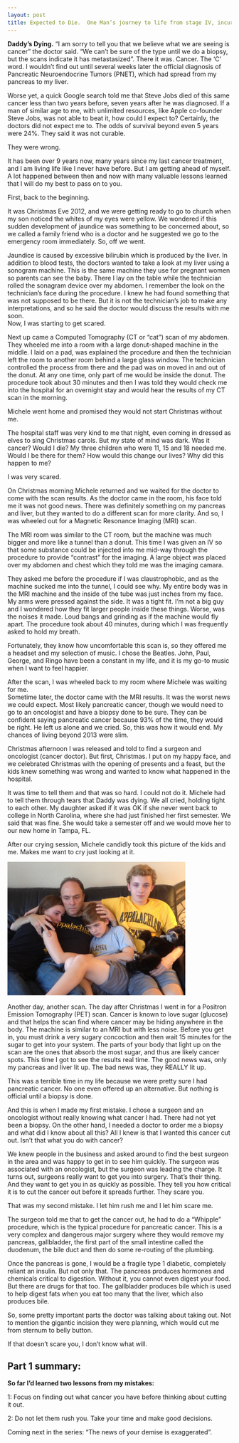 ```yaml
---
layout: post
title: Expected to Die.  One Man’s journey to life from stage IV, incurable cancer - Part 1
---
```


**Daddy’s Dying.** “I am sorry to tell you that we believe what we are seeing is cancer” the doctor said.  “We can’t be sure of the type until we do a biopsy, but the scans indicate it has metastasized”.  There it was.  Cancer.  The ‘C’ word.   I wouldn’t find out until several weeks later the official diagnosis of Pancreatic Neuroendocrine Tumors (PNET), which had spread from my pancreas to my liver.   

Worse yet, a quick Google search told me that Steve Jobs died of this same cancer less than two years before, seven years after he was diagnosed.   If a man of similar age to me, with unlimited resources, like Apple co-founder Steve Jobs, was not able to beat it, how could I expect to?  Certainly, the doctors did not expect me to.   The odds of survival beyond  even 5 years were 24%.  They said it was not curable.

They were wrong.  

It has been over 9 years now, many years since my last cancer treatment, and I am living life like I never have before.  But I am getting ahead of myself.  A lot happened between then and now with many valuable lessons learned that I will do my best to pass on to you. 

First, back to the beginning.

It was Christmas Eve 2012, and we were getting ready to go to church when my son noticed the whites of my eyes were yellow.  We wondered if this sudden development of jaundice was something to be concerned about, so we called a family friend who is a doctor and he suggested we go to the emergency room immediately.   So, off we went.

Jaundice is caused by excessive bilirubin which is produced by the liver.  In addition to blood tests, the doctors wanted to take a look at my liver using a sonogram machine.   This is the same machine they use for pregnant women so parents can see the baby.  There I lay on the table while the technician rolled the sonagram device over my abdomen.   I remember the look on the technician’s face during the procedure. I knew he had found something that was not supposed to be there.   But it is not the technician’s job to make any interpretations, and so he said the doctor would discuss the results with me soon.  
Now, I was starting to get scared.

Next up came a Computed Tomography (CT or “cat”) scan of my abdomen.  They wheeled me into a room with a large donut-shaped machine in the middle.  I laid on a pad, was explained the procedure and then the technician left the room to another room behind a large glass window.   The technician controlled the process from there and the pad was on moved in and out of the donut.  At any one time, only part of me would be inside the donut.  The procedure took about 30 minutes and then I was told they would check me into the hospital for an overnight stay and would hear the results of my CT scan in the morning.  

Michele went home and promised they would not start Christmas without me.  

The hospital staff was very kind to me that night, even coming in dressed as elves to sing Christmas carols.  But my state of mind was dark.  Was it cancer?  Would I die?  My three children who were 11, 15 and 18 needed me.   Would I be there for them?  How would this change our lives?   Why did this happen to me?

I was very scared.

On Christmas morning Michele returned and we waited for the doctor to come with the scan results.  As the doctor came in the room, his face told me it was not good news.   There was definitely something on my pancreas and liver, but they wanted to do a different scan for more clarity.  And so, I was wheeled out for a Magnetic Resonance Imaging (MRI) scan.   

The MRI room was similar to the CT room, but the machine was much bigger and more like a tunnel than a donut.  This time I was given an IV so that some substance could be injected into me mid-way through the procedure to provide “contrast” for the imaging.  A large object was placed over my abdomen and chest which they told me was the imaging camara. 

They asked me before the procedure if I was claustrophobic, and as the machine sucked me into the tunnel, I could see why.   My entire body was in the MRI machine and the inside of the tube was just inches from my face.  My arms were pressed against the side.  It was a tight fit.  I’m not a big guy and I wondered how they fit larger people inside these things.  Worse, was the noises it made.  Loud bangs and grinding as if the machine would fly apart.   The procedure took about 40 minutes, during which I was frequently asked to hold my breath. 

Fortunately, they know how uncomfortable this scan is, so they offered me a headset and my selection of music.  I chose the Beatles.   John, Paul, George, and Ringo have been a constant in my life, and it is my go-to music when I want to feel happier. 

After the scan, I was wheeled back to my room where Michele was waiting for me.  
Sometime later, the doctor came with the MRI results.  It was the worst news we could expect.  Most likely pancreatic cancer, though we would need to go to an oncologist and have a biopsy done to be sure.  They can be confident saying pancreatic cancer because 93% of the time, they would be right.  He left us alone and we cried.  So, this was how it would end.   My chances of living beyond 2013 were slim. 

Christmas afternoon I was released and told to find a surgeon and oncologist (cancer doctor).   But first, Christmas.  I put on my happy face, and we celebrated Christmas with the opening of presents and a feast, but the kids knew something was wrong and wanted to know what happened in the hospital.

It was time to tell them and that was so hard.  I could not do it.  Michele had to tell them through tears that Daddy was dying.  We all cried, holding tight to each other.  My daughter asked if it was OK if she never went back to college in North Carolina, where she had just finished her first semester.  We said that was fine.  She would take a semester off and we would move her to our new home in Tampa, FL. 

After our crying session, Michele candidly took this picture of the kids and me.   Makes me want to cry just looking at it. 

<img src="/images/blog/DaddysDying-small.jpg" height="300px">

Another day, another scan.   The day after Christmas I went in for a Positron Emission Tomography (PET) scan.   Cancer is known to love sugar (glucose) and that helps the scan find where cancer may be hiding anywhere in the body.   The machine is similar to an MRI but with less noise.  Before you get in, you must drink a very sugary concoction and then wait 15 minutes for the sugar to get into your system.  The parts of your body that light up on the scan are the ones that absorb the most sugar, and thus are likely cancer spots.  This time I got to see the results real time.   The good news was, only my pancreas and liver lit up.  The bad news was, they REALLY lit up.   

This was a terrible time in my life because we were pretty sure I had pancreatic cancer.  No one even offered up an alternative.  But nothing is official until a biopsy is done. 

And this is when I made my first mistake.  I chose a surgeon and an oncologist without really knowing what cancer I had.  There had not yet been a biopsy.  On the other hand, I needed a doctor to order me a biopsy and what did I know about all this? 
All I knew is that I wanted this cancer cut out.   Isn’t that what you do with cancer?  

We knew people in the business and asked around to find the best surgeon in the area and was happy to get in to see him quickly.  The surgeon was associated with an oncologist, but the surgeon was leading the charge.  It turns out, surgeons really want to get you into surgery.  That’s their thing.  And they want to get you in as quickly as possible.   They tell you how critical it is to cut the cancer out before it spreads further.  They scare you.  

That was my second mistake.   I let him rush me and I let him scare me.

The surgeon told me that to get the cancer out, he had to do a “Whipple” procedure, which is the typical procedure for pancreatic cancer.  This is a very complex and dangerous major surgery where they would remove my pancreas, gallbladder, the first part of the small intestine called the duodenum, the bile duct and then do some re-routing of the plumbing.

Once the pancreas is gone, I would be a fragile type 1 diabetic, completely reliant an insulin.  But not only that.   The pancreas produces hormones and chemicals critical to digestion.  Without it, you cannot even digest your food.  But there are drugs for that too.  The gallbladder produces bile which is used to help digest fats when you eat too many that the liver, which also produces bile.   

So, some pretty important parts the doctor was talking about taking out.   Not to mention the gigantic incision they were planning, which would cut me from sternum to belly button.  

If that doesn’t scare you, I don’t know what will.   

## Part 1 summary:

**So far I’d learned two lessons from my mistakes:**

1: Focus on finding out what cancer you have before thinking about cutting it out.

2: Do not let them rush you.  Take your time and make good decisions.

Coming next in the series: “The news of your demise is exaggerated”.
